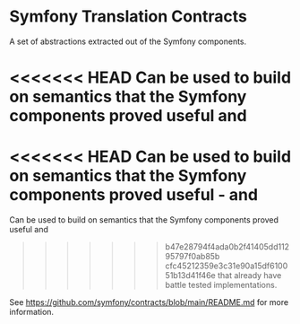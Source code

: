 Symfony Translation Contracts
=============================

A set of abstractions extracted out of the Symfony components.

<<<<<<< HEAD
Can be used to build on semantics that the Symfony components proved useful and
=======
<<<<<<< HEAD
Can be used to build on semantics that the Symfony components proved useful - and
=======
Can be used to build on semantics that the Symfony components proved useful and
>>>>>>> b47e28794f4ada0b2f41405dd11295797f0ab85b
>>>>>>> cfc45212359e3c31e90a15df610051b13d41f46e
that already have battle tested implementations.

See https://github.com/symfony/contracts/blob/main/README.md for more information.
